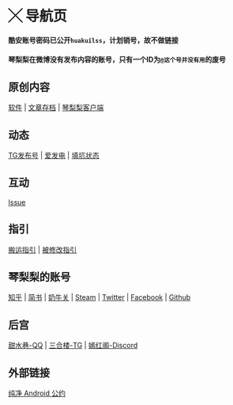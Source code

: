 # [╳][] 导航页
  
#### 酷安账号密码已公开`huakuilss`，计划销号，故不做链接
#### 琴梨梨在微博没有发布内容的账号，只有一个ID为`@这个号并没有用`的废号
  
## 原创内容  
[软件][] | [文章存档][] | [琴梨梨客户端][]  
  
## 动态  
[TG发布号][] | [爱发电][] | [填坑状态][]  
  
## 互动  
[Issue][]  
  
## 指引  
[搬运指引][] | [被修改指引][]  
  
## 琴梨梨的账号  
[知乎][] | [简书][] | [奶牛关][] | [Steam][] | [Twitter][] | [Facebook][] | [Github][]  
  
## 后宫  
[甜水巷-QQ][] | [三合楼-TG][] | [嫣红阁-Discord][]
  
## 外部链接  
[纯净 Android 公约][]  


[╳]: README.md
[软件]: https://github.com/qinlili23333/QinliliArticles/releases/
[文章存档]: ArticleSave/list.md
[TG发布号]: https://t.me/qinlilibeta
[纯净 Android 公约]: https://pure.qinlili.bid
[琴梨梨客户端]: https://github.com/qinlili23333/QinliliArticles/releases/tag/QinliliClient
[爱发电]: https://afdian.net/@qinliliAPP
[Issue]: https://github.com/qinlili23333/QinliliArticles/issues
[填坑状态]: https://github.com/qinlili23333/QinliliArticles/projects/
[搬运指引]: Copyright/Guide.md
[被修改指引]: Copyright/MyAppIsChanged.md
[知乎]: https://www.zhihu.com/people/qinlili233/
[简书]: https://www.jianshu.com/u/96fffad4d6bd
[奶牛关]: https://cowlevel.net/people/qinlili
[Steam]: https://steamcommunity.com/id/QINLILI/
[甜水巷-QQ]: https://qm.qq.com/cgi-bin/qm/qr?k=f_Nc6Gt0n-jBMNCjpopNJf6-mnoRLY5x
[三合楼-TG]: https://t.me/sanhelou
[嫣红阁-Discord]: https://discord.gg/n8EwMFn
[Twitter]: https://twitter.com/qinlili233
[Facebook]: https://www.facebook.com/qinlili233
[Github]: https://github.com/qinlili23333
